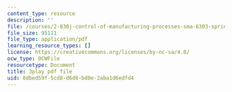 ```yaml
---
content_type: resource
description: ''
file: /courses/2-830j-control-of-manufacturing-processes-sma-6303-spring-2008/8dbed59f5cd8d6d8bd0e2aba1d6edfd4_OQ-534Ovf4U.pdf
file_size: 95111
file_type: application/pdf
learning_resource_types: []
license: https://creativecommons.org/licenses/by-nc-sa/4.0/
ocw_type: OCWFile
resourcetype: Document
title: 3play pdf file
uid: 8dbed59f-5cd8-d6d8-bd0e-2aba1d6edfd4
---
```

